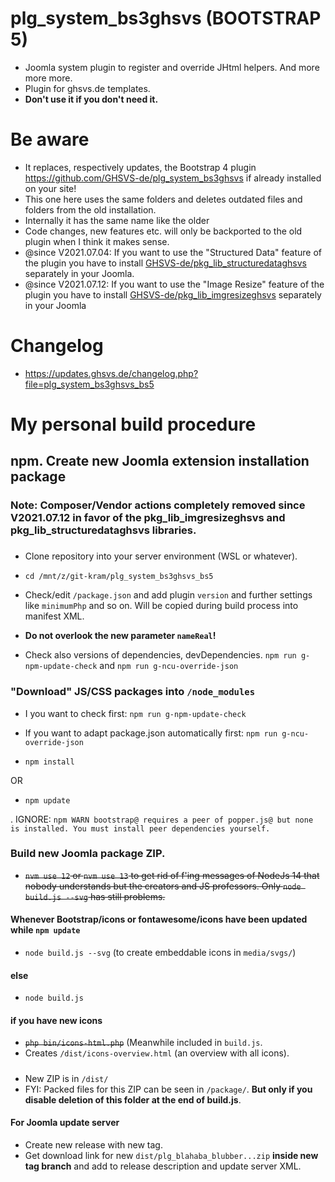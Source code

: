 # plg_system_bs3ghsvs (BOOTSTRAP 5)
- Joomla system plugin to register and override JHtml helpers. And more more more.
- Plugin for ghsvs.de templates.
- **Don't use it if you don't need it.**

# Be aware
- It replaces, respectively updates, the Bootstrap 4 plugin https://github.com/GHSVS-de/plg_system_bs3ghsvs if already installed on your site!
- This one here uses the same folders and deletes outdated files and folders from the old installation.
- Internally it has the same name like the older
- Code changes, new features etc. will only be backported to the old plugin when I think it makes sense.
- @since V2021.07.04: If you want to use the "Structured Data" feature of the plugin you have to install [GHSVS-de/pkg_lib_structuredataghsvs](https://github.com/GHSVS-de/pkg_lib_structuredataghsvs/releases) separately in your Joomla.
- @since V2021.07.12: If you want to use the "Image Resize" feature of the plugin you have to install [GHSVS-de/pkg_lib_imgresizeghsvs](https://github.com/GHSVS-de/pkg_lib_imgresizeghsvs/releases) separately in your Joomla

# Changelog
- https://updates.ghsvs.de/changelog.php?file=plg_system_bs3ghsvs_bs5

# My personal build procedure

## npm. Create new Joomla extension installation package

### Note: Composer/Vendor actions completely removed since V2021.07.12 in favor of the pkg_lib_imgresizeghsvs and pkg_lib_structuredataghsvs libraries.

###
- Clone repository into your server environment (WSL or whatever).

- `cd /mnt/z/git-kram/plg_system_bs3ghsvs_bs5`

- Check/edit `/package.json` and add plugin `version` and further settings like `minimumPhp` and so on. Will be copied during build process into manifest XML.
- **Do not overlook the new parameter `nameReal`!**
- Check also versions of dependencies, devDependencies. `npm run g-npm-update-check` and `npm run g-ncu-override-json`

### "Download" JS/CSS packages into `/node_modules`

- I you want to check first: `npm run g-npm-update-check`
- If you want to adapt package.json automatically first: `npm run g-ncu-override-json`

- `npm install`

OR

- `npm update`

. IGNORE: `npm WARN bootstrap@ requires a peer of popper.js@ but none is installed. You must install peer dependencies yourself.`

### Build new Joomla package ZIP.

- <strike>`nvm use 12` or `nvm use 13` to get rid of f'ing messages of NodeJs 14 that nobody understands but the creators and JS professors. Only `node build.js --svg` has still problems.</strike>

#### Whenever Bootstrap/icons or fontawesome/icons have been updated while `npm update`
- `node build.js --svg` (to create embeddable icons in `media/svgs/`)

#### else
- `node build.js`

#### if you have new icons

- <strike>`php bin/icons-html.php`</strike> (Meanwhile included in `build.js`.
- Creates `/dist/icons-overview.html` (an overview with all icons).

#####
- New ZIP is in `/dist/`
- FYI: Packed files for this ZIP can be seen in `/package/`. **But only if you disable deletion of this folder at the end of build.js**.

#### For Joomla update server
- Create new release with new tag.
- Get download link for new `dist/plg_blahaba_blubber...zip` **inside new tag branch** and add to release description and update server XML.
